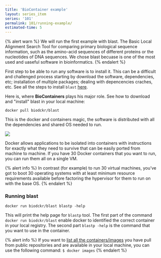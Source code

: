 ```yaml
---
title: 'BioContainer example'
layout: series_item
series: '101'
permalink: 101/running-example/
estimated-time: 5
---
```


{% alert warn %}
We will run the first example with blast. The Basic Local Alignment Search Tool for comparing primary biological sequence 
information, such as the amino-acid sequences of different proteins or the nucleotides of DNA sequences.
We chose blast becuase is one of the most used and uaseful software in bioinformatics. 
{% endalert %}

First step to be able to run any software is to install it. This can be a difficult and challenged process starting by download 
the software, dependencies, etc; installation of multiple packages; dealing with depencencies craches, etc. See all the steps 
to install `blast` [here](https://www.ncbi.nlm.nih.gov/books/NBK279671/).  

Here is, where **BioContainers** plays his major role. See how to download and "install" blast in your local machine:

~~~
docker pull biodckr/blast
~~~

This is the docker and containers magic, the software is distributed with all the dependencies and shared OS needed to run. 

<img class="splashIcon" src="{{ site.baseurl}}img/series/101/what.gif">

Docker allows applications to be isolated into containers with instructions for exactly what they need to survive that can be easily ported
from machine to machine. If you have 30 Docker containers that you want to run, you can run them all on a single VM. 

{% alert info %}
 In contrast (for example) to run 30 virtual machines, you’ve got to boot 30 operating systems with at least minimum resource
 requirements available before factoring the hypervisor for them to run on with the base OS.
{% endalert %}

### Running blast 

~~~
docker run biodckr/blast blastp -help
~~~

This will print the help page for `blastp` tool. The first part of the command `docker run biodckr/blast` enable docker 
to identified the correct container in your local registry. The second part `blastp -help` is the command that you want to
use in the container.

{% alert info %}
 If you want to [list all the containers/images](https://docs.docker.com/engine/reference/commandline/images/) you have pull from public repositories and are available in your 
 local machine, you can use the following command: `$ docker images`
{% endalert %}


 
